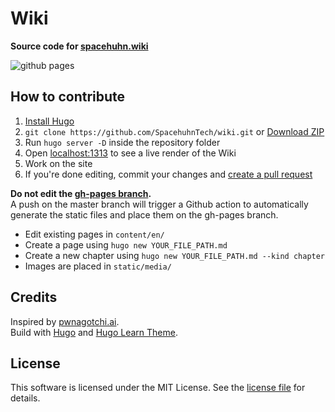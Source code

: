 # Wiki

**Source code for [spacehuhn.wiki](https://spacehuhn.wiki)**  

![github pages](https://github.com/SpacehuhnTech/wiki/workflows/github%20pages/badge.svg)  

## How to contribute

1. [Install Hugo](https://gohugo.io/getting-started/installing)
2. `git clone https://github.com/SpacehuhnTech/wiki.git` or [Download ZIP](https://github.com/SpacehuhnTech/wiki/archive/master.zip)
3. Run `hugo server -D` inside the repository folder
4. Open [localhost:1313](http://localhost:1313/) to see a live render of the Wiki
5. Work on the site
6. If you're done editing, commit your changes and [create a pull request](https://help.github.com/en/github/collaborating-with-issues-and-pull-requests/creating-a-pull-request)

**Do not edit the [gh-pages branch](https://github.com/SpacehuhnTech/wiki/tree/gh-pages).**  
A push on the master branch will trigger a Github action to automatically generate the static files and place them on the gh-pages branch.  

* Edit existing pages in `content/en/`
* Create a page using `hugo new YOUR_FILE_PATH.md`
* Create a new chapter using `hugo new YOUR_FILE_PATH.md --kind chapter`
* Images are placed in `static/media/`
  
## Credits

Inspired by [pwnagotchi.ai](https://pwnagotchi.ai/).  
Build with [Hugo](https://gohugo.io/) and [Hugo Learn Theme](https://github.com/matcornic/hugo-theme-learn/).

## License

This software is licensed under the MIT License. See the [license file](LICENSE) for details.  
